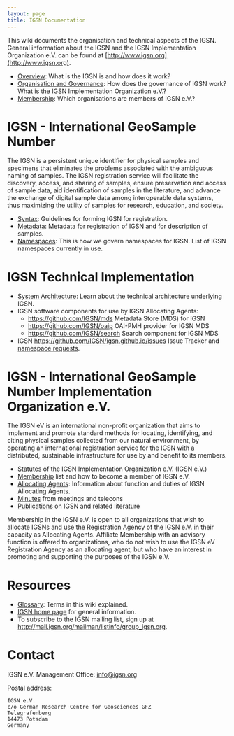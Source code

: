 ```yaml
---
layout: page
title: IGSN Documentation
---
```




 



This wiki documents the organisation and technical aspects of the IGSN. General information about the IGSN and the IGSN Implementation Organization e.V. can be found at [http://www.igsn.org](http://www.igsn.org).

  * [Overview](../overview): What is the IGSN is and how does it work?
  * [Organisation and Governance](../organisation): How does the governance of IGSN work? What is the IGSN Implementation Organization e.V.?
  * [Membership](../membership): Which organisations are members of IGSN e.V.?

# IGSN - International GeoSample Number #

The IGSN is a persistent unique identifier for physical samples and specimens that eliminates the problems associated with the ambiguous naming of samples. The IGSN registration service will facilitate the discovery, access, and sharing of samples, ensure preservation and access of sample data, aid identification of samples in the literature, and advance the exchange of digital sample data among interoperable data systems, thus maximizing the utility of samples for research, education, and society.

  * [Syntax](../syntax): Guidelines for forming IGSN for registration.
  * [Metadata](../metadata): Metadata for registration of IGSN and for description of samples.
  * [Namespaces](../namespaces): This is how we govern namespaces for IGSN. List of IGSN namespaces currently in use.

# IGSN Technical Implementation #

  * [System Architecture](../system): Learn about the technical architecture underlying IGSN.
  * IGSN software components for use by IGSN Allocating Agents:
    * <https://github.com/IGSN/mds> Metadata Store (MDS) for IGSN
    * <https://github.com/IGSN/oaip> OAI-PMH provider for IGSN MDS
    * <https://github.com/IGSN/search> Search component for IGSN MDS
  * IGSN <https://github.com/IGSN/igsn.github.io/issues> Issue Tracker and [namespace requests](..namespaces).


# IGSN - International GeoSample Number Implementation Organization e.V. #

The IGSN eV is an international non-profit organization that aims to implement and promote standard methods for locating, identifying, and citing physical samples collected from our natural environment, by operating an international registration service for the IGSN with a distributed, sustainable infrastructure for use by and benefit to its members.

  * [Statutes](../statutes) of the IGSN Implementation Organization e.V. (IGSN e.V.)
  * [Membership](../membership) list and how to become a member of IGSN e.V.
  * [Allocating Agents](../agents): Information about function and duties of IGSN Allocating Agents.
  * [Minutes](../minutes) from meetings and telecons
  * [Publications](../publications) on IGSN and related literature
  
Membership in the IGSN e.V. is open to all organizations that wish to allocate IGSNs and use the Registration Agency of the IGSN e.V. in their capacity as Allocating Agents. Affiliate Membership with an advisory function is offered to organizations, who do not wish to use the IGSN eV Registration Agency as an allocating agent, but who have an interest in promoting and supporting the purposes of the IGSN e.V.

# Resources #

  * [Glossary](../glossary): Terms in this wiki explained.
  * [IGSN home page](http://www.igsn.org) for general information.
  * To subscribe to the IGSN mailing list, sign up at <http://mail.igsn.org/mailman/listinfo/group_igsn.org>.


# Contact #

IGSN e.V. Management Office: [info@igsn.org](mailto:info@igsn.org)

Postal address:

    IGSN e.V.
    c/o German Research Centre for Geosciences GFZ
    Telegrafenberg
    14473 Potsdam
    Germany
